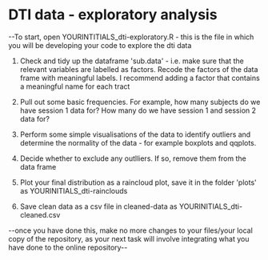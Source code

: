 # DTI data - exploratory analysis

--To start, open YOURINTITIALS_dti-exploratory.R - this is the file in which you will be developing your code to explore the dti data

1. Check and tidy up the dataframe 'sub.data' - i.e. make sure that the relevant variables are labelled as factors. Recode the factors of the data frame with meaningful labels. I recommend adding a factor that contains a meaningful name for each tract

2. Pull out some basic frequencies. For example, how many subjects do we have session 1 data for? How many do we have session 1 and session 2 data for?

3. Perform some simple visualisations of the data to identify outliers and determine the normality of the data - for example boxplots and qqplots. 

4. Decide whether to exclude any outlliers. If so, remove them from the data frame

5. Plot your final distribution as a raincloud plot, save it in the folder 'plots' as YOURINITIALS_dti-rainclouds

6. Save clean data as a csv file in cleaned-data as YOURINITIALS_dti-cleaned.csv

--once you have done this, make no more changes to your files/your local copy of the repository, as your next task will involve
integrating what you have done to the online repository--